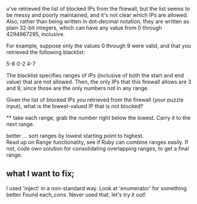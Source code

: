
u've retrieved the list of blocked IPs from the firewall, but the list seems to 
be messy and poorly maintained, and it's not clear which IPs are allowed. Also, 
rather than being written in dot-decimal notation, they are written as plain 
32-bit integers, which can have any value from 0 through 4294967295, inclusive.

For example, suppose only the values 0 through 9 were valid, and that you 
retrieved the following blacklist:

5-8
0-2
4-7

The blacklist specifies ranges of IPs (inclusive of both the start and end value) that are not allowed. Then, the only IPs that this firewall allows are 3 and 9, since those are the only numbers not in any range.

Given the list of blocked IPs you retrieved from the firewall (your puzzle input), what is the lowest-valued IP that is not blocked?

** take each range, grab the number right below the lowest.  Carry it to the 
next range. 

better ...
sort ranges by lowest starting point to highest.  
Read up on Range functionality, see if Ruby can combine ranges easily.
If not, code own solution for consolidating overlapping ranges, to get a final 
range.


## what I want to fix; ##

I used 'inject' in a non-standard way.  Look at 'enumerator' for something better
Found each_cons. Never used that, let's try it out!

